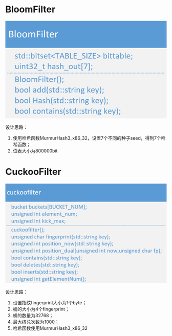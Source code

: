 # BloomFilter
![](./images/BF_UML.png)

设计思路：
1. 使用哈希函数MurmurHash3_x86_32，设置7个不同的种子seed，得到7个哈希函数；
2. 位表大小为800000bit

# CuckooFilter
![](./images/CF_UML.png)

设计思路：
1. 设置指纹fingerprint大小为1个byte；
2. 桶的大小为4个fingerprint；
3. 桶的数量为32768；
4. 最大挤兑次数为1000；
5. 哈希函数使用MurmurHash3_x86_32


